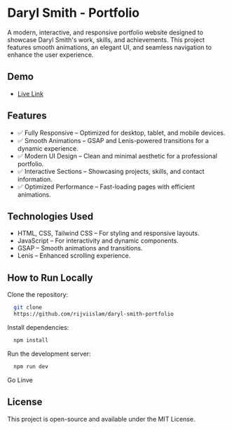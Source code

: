 
# Daryl Smith - Portfolio


A modern, interactive, and responsive portfolio website designed to showcase Daryl Smith's work, skills, and achievements. This project features smooth animations, an elegant UI, and seamless navigation to enhance the user experience.


## Demo

- [Live Link](https://daryl-smith-portfolio.vercel.app)


## Features

- ✅ Fully Responsive – Optimized for desktop, tablet, and mobile devices.
- ✅ Smooth Animations – GSAP and Lenis-powered transitions for a dynamic experience.
- ✅ Modern UI Design – Clean and minimal aesthetic for a professional portfolio.
- ✅ Interactive Sections – Showcasing projects, skills, and contact information.
- ✅ Optimized Performance – Fast-loading pages with efficient animations.

## Technologies Used
- HTML, CSS, Tailwind CSS – For styling and responsive layouts.
- JavaScript – For interactivity and dynamic components.
- GSAP – Smooth animations and transitions.
- Lenis – Enhanced scrolling experience.


## How to Run Locally

Clone the repository:

```bash
  git clone
  https://github.com/rijviislam/daryl-smith-portfolio
```
Install dependencies:
```bash
  npm install
```
Run the development server:
```bash
  npm run dev
```

Go Linve

## License

This project is open-source and available under the MIT License.

